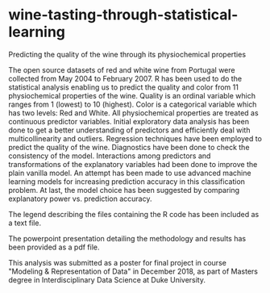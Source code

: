 # wine-tasting-through-statistical-learning
Predicting the quality of the wine through its physiochemical properties

The open source datasets of red and white wine from Portugal were collected from May 2004 to February 2007. R has been used to do the statistical analysis enabling us to predict the quality and color from 11 physiochemical properties of the wine. Quality is an ordinal variable which ranges from 1 (lowest) to 10 (highest). Color is a categorical variable which has two levels: Red and White. All physiochemical properties are treated as continuous predictor variables. Initial exploratory data analysis has been done to get a better understanding of predictors and efficiently deal with multicollinearity and outliers. Regression techniques have been employed to predict the quality of the wine. Diagnostics have been done to check the consistency of the model. Interactions among predictors and transformations of the explanatory variables had been done to improve the plain vanilla model. An attempt has been made to use advanced machine learning models for increasing prediction accuracy in this classification problem. At last, the model choice has been suggested by comparing explanatory power vs. prediction accuracy.

The legend describing the files containing the R code has been included as a text file.

The powerpoint presentation detailing the methodology and results has been provided as a pdf file.

This analysis was submitted as a poster for final project in course "Modeling & Representation of Data" in December 2018, as part of Masters degree in Interdisciplinary Data Science at Duke University. 


